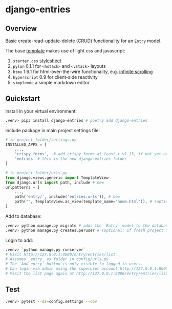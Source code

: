 # django-entries

## Overview

Basic create-read-update-delete (CRUD) functionality for an `Entry` model.

The base [template](./entries/templates/base.html) makes use of light css and javascript:

1. `starter.css` [stylesheet](./entries/static/css/starter.css)
2. `pylon` 0.1.1 for `<hstack>` and `<vstack>` layouts
3. `htmx` 1.6.1 for html-over-the-wire functionality, e.g. [infinite scrolling](./entries/docs/infinity_scroll.md)
4. `hyperscript` 0.9 for client-side reactivity
5. `simplemde` a simple markdown editor

## Quickstart

Install in your virtual environment:

```zsh
.venv> pip3 install django-entries # poetry add django-entries
```

Include package in main project settings file:

```python
# in project_folder/settings.py
INSTALLED_APPS = [
    ...,
    'crispy_forms',  # add crispy_forms at least > v1.13, if not yet added
    'entries' # this is the new django-entries folder
]

# in project_folder/urls.py
from django.views.generic import TemplateView
from django.urls import path, include # new
urlpatterns = [
    ...,
    path('entry/', include('entries.urls')), # new
    path("", TemplateView.as_view(template_name="home.html")), # (optional: if fresh project install)
]
```

Add to database:

```zsh
.venv> python manage.py migrate # adds the `Entry` model to the database.
.venv> python manage.py createsuperuser # (optional: if fresh project install)
```

Login to add:

```zsh
.venv> `python manage.py runserver`
# Visit http://127.0.0.1:8000/entry/entries/list
# Assumes _entry_ as folder in config/urls.py
# The `Add entry` button is only visible to logged in users.
# Can login via admin using the superuser account http://127.0.0.1:8000/admin/
# Visit the list page again at http://127.0.0.1:8000/entry/entries/list to see the `Add entry` button.
```

## Test

```zsh
.venv> pytest --ds=config.settings --cov
```
